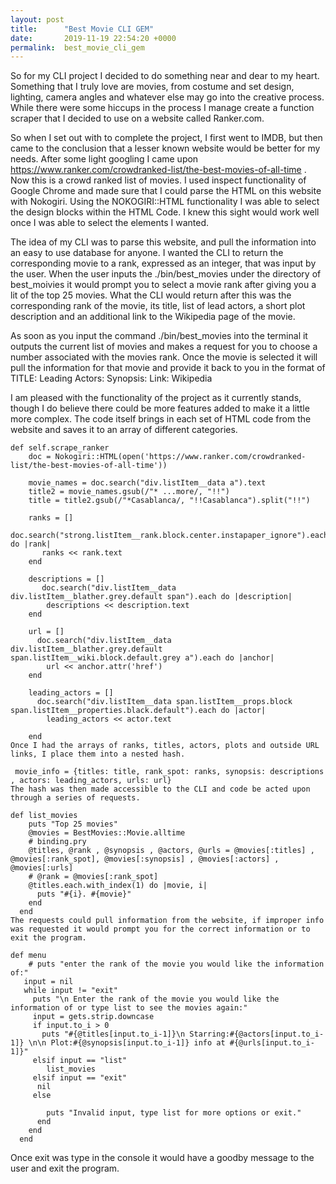 ```yaml
---
layout: post
title:      "Best Movie CLI GEM"
date:       2019-11-19 22:54:20 +0000
permalink:  best_movie_cli_gem
---
```



So for my CLI project I decided to do something near and dear to my heart. Something that I truly love are movies, from costume and set design, lighting, camera angles and whatever else may go into the creative process. While there were some hiccups in the process I manage create a function scraper that I decided to use on a website called Ranker.com.

So when I set out with to complete the project, I first went to IMDB, but then came to the conclusion that a lesser known website would be better for my needs. After some light googling I came upon https://www.ranker.com/crowdranked-list/the-best-movies-of-all-time . Now this is a crowd ranked list of movies. I used inspect functionality of Google Chrome and made sure that I could parse the HTML on this website with Nokogiri. Using the NOKOGIRI::HTML functionality I was able to select the design blocks within the HTML Code. I knew this sight would work well once I was able to select the elements I wanted.

The idea of my CLI was to parse this website, and pull the information into an easy to use database for anyone. I wanted the CLI to return the corresponding movie to a rank, expressed as an integer, that was input by the user. When the user inputs the ./bin/best_movies under the directory of best_moivies it would prompt you to select a movie rank after giving you a lit of the top 25 movies. What the CLI would return after this was the corresponding rank of the movie, its title, list of lead actors, a short plot description and an additional link to the Wikipedia page of the movie.

As soon as you input the command ./bin/best_movies into the terminal it outputs the current list of movies and makes a request for you to choose a number associated with the movies rank. Once the movie is selected it will pull the information for that movie and provide it back to you in the format of TITLE: Leading Actors: Synopsis: Link: Wikipedia

I am pleased with the functionality of the project as it currently stands, though I do believe there could be more features added to make it a little more complex. The code itself brings in each set of HTML code from the website and saves it to an array of different categories.
```
def self.scrape_ranker 
    doc = Nokogiri::HTML(open('https://www.ranker.com/crowdranked-list/the-best-movies-of-all-time'))
    
    movie_names = doc.search("div.listItem__data a").text
    title2 = movie_names.gsub(/"* ...more/, "!!")
    title = title2.gsub(/"*Casablanca/, "!!Casablanca").split("!!")
 
    ranks = []
      doc.search("strong.listItem__rank.block.center.instapaper_ignore").each do |rank|
       ranks << rank.text
    end 
   
    descriptions = []
       doc.search("div.listItem__data div.listItem__blather.grey.default span").each do |description|
        descriptions << description.text
    end   
    
    url = []
      doc.search("div.listItem__data div.listItem__blather.grey.default span.listItem__wiki.block.default.grey a").each do |anchor|
        url << anchor.attr('href')
    end 
    
    leading_actors = []
      doc.search("div.listItem__data span.listItem__props.block span.listItem__properties.black.default").each do |actor|
        leading_actors << actor.text
      
    end 
Once I had the arrays of ranks, titles, actors, plots and outside URL links, I place them into a nested hash.

 movie_info = {titles: title, rank_spot: ranks, synopsis: descriptions , actors: leading_actors, urls: url}
The hash was then made accessible to the CLI and code be acted upon through a series of requests.

def list_movies
    puts "Top 25 movies"
    @movies = BestMovies::Movie.alltime
    # binding.pry
    @titles, @rank , @synopsis , @actors, @urls = @movies[:titles] ,  @movies[:rank_spot], @movies[:synopsis] , @movies[:actors] , @movies[:urls]
    # @rank = @movies[:rank_spot]
    @titles.each.with_index(1) do |movie, i|
      puts "#{i}. #{movie}"
    end 
  end 
The requests could pull information from the website, if improper info was requested it would prompt you for the correct information or to exit the program.

def menu 
    # puts "enter the rank of the movie you would like the information of:"
   input = nil 
   while input != "exit"
     puts "\n Enter the rank of the movie you would like the information of or type list to see the movies again:"
     input = gets.strip.downcase
     if input.to_i > 0
       puts "#{@titles[input.to_i-1]}\n Starring:#{@actors[input.to_i-1]} \n\n Plot:#{@synopsis[input.to_i-1]} info at #{@urls[input.to_i-1]}"
     elsif input == "list"
        list_movies
     elsif input == "exit"
      nil 
     else 
        
        puts "Invalid input, type list for more options or exit."
      end 
    end 
  end 
```
Once exit was type in the console it would have a goodby message to the user and exit the program.
